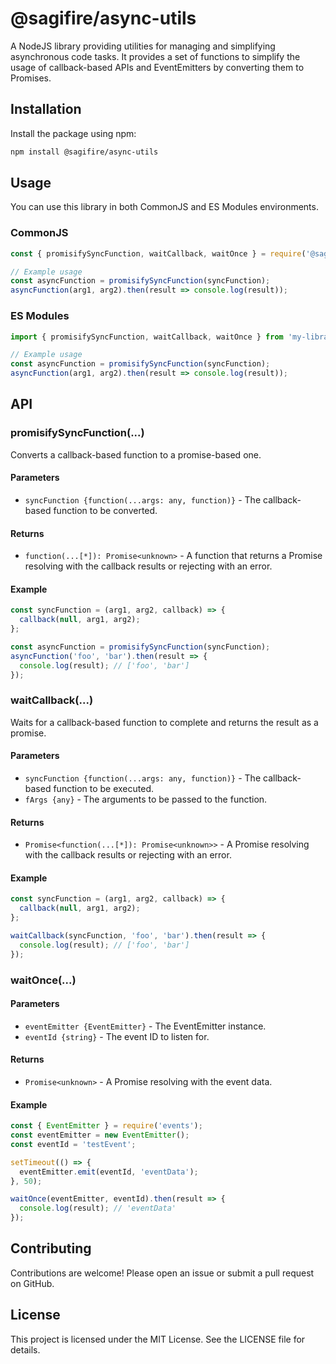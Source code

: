 # @sagifire/async-utils

A NodeJS library providing utilities for managing and simplifying asynchronous code tasks. It provides a set of functions to simplify the usage of callback-based APIs and EventEmitters by converting them to Promises.

## Installation

Install the package using npm:

```sh
npm install @sagifire/async-utils
```

## Usage

You can use this library in both CommonJS and ES Modules environments.

### CommonJS

```javascript
const { promisifySyncFunction, waitCallback, waitOnce } = require('@sagifire/async-utils');

// Example usage
const asyncFunction = promisifySyncFunction(syncFunction);
asyncFunction(arg1, arg2).then(result => console.log(result));
```

### ES Modules
```javascript
import { promisifySyncFunction, waitCallback, waitOnce } from 'my-library';

// Example usage
const asyncFunction = promisifySyncFunction(syncFunction);
asyncFunction(arg1, arg2).then(result => console.log(result));
```

## API

### promisifySyncFunction(...)

Converts a callback-based function to a promise-based one.

#### Parameters

* `syncFunction {function(...args: any, function)}` - The callback-based function to be converted.

#### Returns

* `function(...[*]): Promise<unknown>` - A function that returns a Promise resolving with the callback results or rejecting with an error.

#### Example

```javascript
const syncFunction = (arg1, arg2, callback) => {
  callback(null, arg1, arg2);
};

const asyncFunction = promisifySyncFunction(syncFunction);
asyncFunction('foo', 'bar').then(result => {
  console.log(result); // ['foo', 'bar']
});
```

### waitCallback(...)

Waits for a callback-based function to complete and returns the result as a promise.

#### Parameters

* `syncFunction {function(...args: any, function)}` - The callback-based function to be executed.
* `fArgs {any}` - The arguments to be passed to the function. 

#### Returns

* `Promise<function(...[*]): Promise<unknown>>` - A Promise resolving with the callback results or rejecting with an error.

#### Example

```javascript
const syncFunction = (arg1, arg2, callback) => {
  callback(null, arg1, arg2);
};

waitCallback(syncFunction, 'foo', 'bar').then(result => {
  console.log(result); // ['foo', 'bar']
});
```

### waitOnce(...)

#### Parameters

* `eventEmitter {EventEmitter}` - The EventEmitter instance.
* `eventId {string}` - The event ID to listen for.

#### Returns

* `Promise<unknown>` - A Promise resolving with the event data.

#### Example
```javascript
const { EventEmitter } = require('events');
const eventEmitter = new EventEmitter();
const eventId = 'testEvent';

setTimeout(() => {
  eventEmitter.emit(eventId, 'eventData');
}, 50);

waitOnce(eventEmitter, eventId).then(result => {
  console.log(result); // 'eventData'
});
```

## Contributing

Contributions are welcome! Please open an issue or submit a pull request on GitHub.

## License

This project is licensed under the MIT License. See the LICENSE file for details.